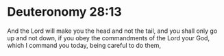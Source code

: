 # Deuteronomy 28:13

And the Lord will make you the head and not the tail, and you shall only go up and not down, if you obey the commandments of the Lord your God, which I command you today, being careful to do them,
